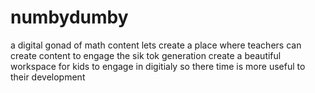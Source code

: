# numbydumby
a digital gonad of math content 
lets create a place where teachers can create content to engage the sik tok generation
create a beautiful workspace for kids to engage in digitialy so there time is more useful to their development 

